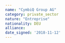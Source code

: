 ```yaml
---
name: "CymbiQ Group AG"
category: private_sector
nature: "Entreprise"
nationality: DEU
alliance: 
date_signed: '2018-11-12'
---
```

    